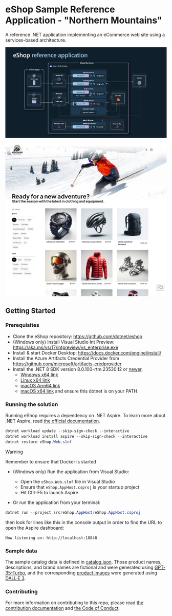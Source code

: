 # eShop Sample Reference Application - "Northern Mountains"

A reference .NET application implementing an eCommerce web site using a services-based architecture.

![eShop Reference Application architecture diagram](img/eshop_architecture.png)

![eShop homepage screenshot](img/eshop_homepage.png)


<!-- ## Build Status (GitHub Actions)

| Image | Status | Image | Status |
| ------------- | ------------- | ------------- | ------------- |
| Web Status |  [![Web Status](https://github.com/dotnet/eshop/workflows/webstatus/badge.svg?branch=dev)](https://github.com/dotnet/eshop/actions?query=workflow%3Awebstatus) | Shopping Aggregator (Web) | [![Web Shopping Aggregator](https://github.com/dotnet/eshop/workflows/webshoppingagg/badge.svg)](https://github.com/dotnet/eshop/actions?query=workflow%3Awebshoppingagg) |
| Basket API | [![Basket API](https://github.com/dotnet/eshop/workflows/basket-api/badge.svg?branch=dev)](https://github.com/dotnet/eshop/actions?query=workflow%3Abasket-api) | Shopping Aggregator (Mobile) | [![Mobile Shopping Aggregator](https://github.com/dotnet/eshop/workflows/mobileshoppingagg/badge.svg?branch=dev)](https://github.com/dotnet/eshop/actions?query=workflow%3Amobileshoppingagg) |
| Catalog API | [![Catalog API](https://github.com/dotnet/eshop/workflows/catalog-api/badge.svg)](https://github.com/dotnet/eshop/actions?query=workflow%3Acatalog-api) | Web Client (MVC) | [![WebMVC Client](https://github.com/dotnet/eshop/workflows/webmvc/badge.svg?branch=dev)](https://github.com/dotnet/eshop/actions?query=workflow%3Awebmvc) |
|Identity API | [![Identity API](https://github.com/dotnet/eshop/workflows/identity-api/badge.svg?branch=dev)](https://github.com/dotnet/eshop/actions?query=workflow%3Aidentity-api) | Web Client (SPA) | [![WebSPA Client](https://github.com/dotnet/eshop/workflows/webspa/badge.svg?branch=dev)](https://github.com/dotnet/eshop/actions?query=workflow%3Awebspa) |
| Ordering API | [![Ordering API](https://github.com/dotnet/eshop/workflows/ordering-api/badge.svg?branch=dev)](https://github.com/dotnet/eshop/actions?query=workflow%3Aordering-api) | Webhooks Client | [![Webhooks demo client](https://github.com/dotnet/eshop/workflows/webhooks-client/badge.svg)](https://github.com/dotnet/eshop/actions?query=workflow%3Awebhooks-client) |
| Payment API | [![Payment API](https://github.com/dotnet/eshop/workflows/payment-api/badge.svg?branch=dev)](https://github.com/dotnet/eshop/actions?query=workflow%3Apayment-api) | Ordering SignalR | [![Ordering SignalR](https://github.com/dotnet/eshop/workflows/ordering-signalrhub/badge.svg)](https://github.com/dotnet/eshop/actions?query=workflow%3Aordering-signalrhub) | | -->


## Getting Started

### Prerequisites

* Clone the eShop repository: https://github.com/dotnet/eshop
* (Windows only) Install Visual Studio Int Preview: https://aka.ms/vs/17/intpreview/vs_enterprise.exe
* Install & start Docker Desktop:  https://docs.docker.com/engine/install/
* Install the Azure Artifacts Credential Provider from https://github.com/microsoft/artifacts-credprovider
* Install the .NET 8 SDK version 8.0.100-rtm.23530.12 or [newer](https://github.com/dotnet/installer#table).
   * [Windows x64 link](https://dotnetbuilds.azureedge.net/public/Sdk/8.0.100-rtm.23530.12/dotnet-sdk-8.0.100-win-x64.exe)
   * [Linux x64 link](https://dotnetbuilds.azureedge.net/public/Sdk/8.0.100-rtm.23530.12/dotnet-sdk-8.0.100-linux-x64.tar.gz)
   * [macOS Arm64 link](https://dotnetbuilds.azureedge.net/public/Sdk/8.0.100-rtm.23530.12/dotnet-sdk-8.0.100-osx-arm64.tar.gz)
   * [macOS x64 link](https://dotnetbuilds.azureedge.net/public/Sdk/8.0.100-rtm.23530.12/dotnet-sdk-8.0.100-osx-x64.tar.gz)
  and ensure this dotnet is on your PATH.

### Running the solution

Running eShop requires a dependency on .NET Aspire. To learn more about .NET Aspire, read [the official documentation](https://aka.ms/dotnet/aspire/docs).

```powershell
dotnet workload update --skip-sign-check --interactive
dotnet workload install aspire --skip-sign-check --interactive
dotnet restore eShop.Web.slnf
```

> [!WARNING]
> Remember to ensure that Docker is started

* (Windows only) Run the application from Visual Studio:
	* Open the `eShop.Web.slnf` file in Visual Studio
	* Ensure that `eShop.AppHost.csproj` is your startup project
	* Hit Ctrl-F5 to launch Aspire

* Or run the application from your terminal:
```powershell
dotnet run --project src/eShop.AppHost/eShop.AppHost.csproj
```
then look for lines like this in the console output in order to find the URL to open the Aspire dashboard:
```
Now listening on: http://localhost:18848
```

### Sample data

The sample catalog data is defined in [catalog.json](https://github.com/dotnet/eShop/blob/main/src/Catalog.API/Setup/catalog.json). Those product names, descriptions, and brand names are fictional and were generated using [GPT-35-Turbo](https://learn.microsoft.com/en-us/azure/ai-services/openai/how-to/chatgpt), and the corresponding [product images](https://github.com/dotnet/eShop/tree/main/src/Catalog.API/Pics) were generated using [DALL·E 3](https://openai.com/dall-e-3).

### Contributing

For more information on contributing to this repo, please read [the contribution documentation](./CONTRIBUTING.md) and [the Code of Conduct](CODE-OF-CONDUCT.md).
